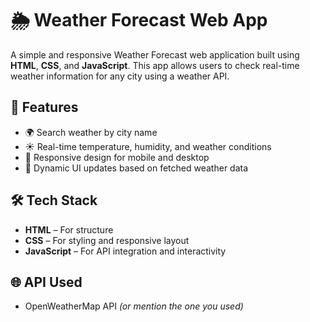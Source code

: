 # 🌦️ Weather Forecast Web App

A simple and responsive Weather Forecast web application built using **HTML**, **CSS**, and **JavaScript**. This app allows users to check real-time weather information for any city using a weather API.

## 🔧 Features

- 🌍 Search weather by city name
- ☀️ Real-time temperature, humidity, and weather conditions
- 📱 Responsive design for mobile and desktop
- 🔄 Dynamic UI updates based on fetched weather data

## 🛠️ Tech Stack

- **HTML** – For structure
- **CSS** – For styling and responsive layout
- **JavaScript** – For API integration and interactivity

## 🌐 API Used

- OpenWeatherMap API *(or mention the one you used)*

